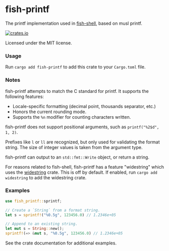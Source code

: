 # fish-printf

The printf implementation used in [fish-shell](https://fishshell.com), based on musl printf.

[![crates.io](https://img.shields.io/crates/v/fish-printf.svg)](https://crates.io/crates/fish-printf)

Licensed under the MIT license.

### Usage

Run `cargo add fish-printf` to add this crate to your `Cargo.toml` file.

### Notes

fish-printf attempts to match the C standard for printf. It supports the following features:

-   Locale-specific formatting (decimal point, thousands separator, etc.)
-   Honors the current rounding mode.
-   Supports the `%n` modifier for counting characters written.

fish-printf does not support positional arguments, such as `printf("%2$d", 1, 2)`.

Prefixes like `l` or `ll` are recognized, but only used for validating the format string.
The size of integer values is taken from the argument type.

fish-printf can output to an `std::fmt::Write` object, or return a string.

For reasons related to fish-shell, fish-printf has a feature "widestring" which uses the [widestring](https://crates.io/crates/widestring) crate. This is off by default. If enabled, run `cargo add widestring` to add the widestring crate.

### Examples

```rust
use fish_printf::sprintf;

// Create a `String` from a format string.
let s = sprintf!("%0.5g", 123456.0) // 1.2346e+05

// Append to an existing string.
let mut s = String::new();
sprintf!(=> &mut s, "%0.5g", 123456.0) // 1.2346e+05
```

See the crate documentation for additional examples.
